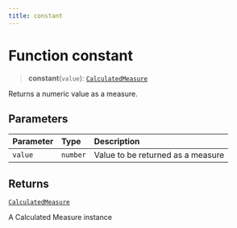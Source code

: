 ```yaml
---
title: constant
---
```


# Function constant

> **constant**(`value`): [`CalculatedMeasure`](../../../interfaces/interface.CalculatedMeasure.md)

Returns a numeric value as a measure.

## Parameters

| Parameter | Type | Description |
| :------ | :------ | :------ |
| `value` | `number` | Value to be returned as a measure |

## Returns

[`CalculatedMeasure`](../../../interfaces/interface.CalculatedMeasure.md)

A Calculated Measure instance

